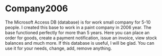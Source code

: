 # Company2006
The Microsoft Access DB (database) is for work small company for 5-10 people.
I created this base to work in a paint company in 2006 year.
The base functioned perfectly for more than 5 years.
Here you can place an order for goods, create a payment notification, issue an invoice, view stock balances and much more.
If this database is useful, I will be glad. You can use it for your needs, change, add, remove anything.
